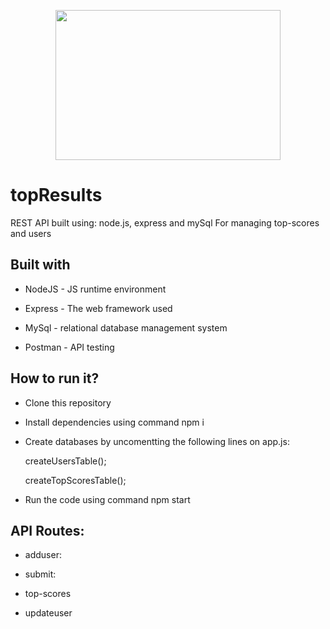 <p align="center">

 <img width="360" height="240" src="https://railsware.com/blog/wp-content/uploads/2018/09/2400%D1%851260-rw-blog-node-js.png" />

</p>
<h1 align="center"><NAME_OF_PROJECT></h1>
<p align="center"><b><PROJECT_DESCRIPTION></b></p>
</p>

# topResults
REST API built using: node.js, express and mySql
For managing top-scores and users
  

<h2>Built with</h2>

* NodeJS - JS runtime environment

* Express - The web framework used

* MySql - relational database management system 

* Postman - API testing

<h2>How to run it?</h2>
  
* Clone this repository
  
* Install dependencies using command npm i
  
* Create databases by uncomentting the following lines on app.js:
  
  
   createUsersTable();
  
   createTopScoresTable();
  
* Run the code using command npm start

<h2>API Routes:</h2>

* adduser:

* submit:

* top-scores

* updateuser
  
